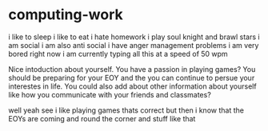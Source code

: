 # computing-work
i like to sleep 
i like to eat
i hate homework
i play soul knight and brawl stars
i am social 
i am also anti social 
i have anger management problems 
i am very bored right now 
i am currently typing all this at a speed of 50 wpm

Nice intoduction about yourself. You have a passion in playing games? You should be preparing for your EOY and the you can continue to persue your interestes in life. You could also add about other information about yourself like how you communicate with your friends and classmates? 

well yeah 
see i like playing games thats correct 
but then i know that the EOYs are coming and round the corner and stuff like that 

